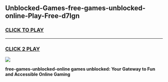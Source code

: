
## Unblocked-Games-free-games-unblocked-online-Play-Free-d7lgn
<h3>
<a href="https://premium76.site?title=free-games-unblocked-online&ref=18A">CLICK TO PLAY</a></h3>
<hr>

<h3>
<a href="https://premium76.site?title=free-games-unblocked-online&ref=18A">CLICK 2 PLAY</a>
  
</h3>

<a href="https://premium76.site?title=free-games-unblocked-online&ref=18A"><img src="https://clearcache.store/games.png"></a>


**free-games-unblocked-online games unblocked: Your Gateway to Fun and Accessible Online Gaming**
